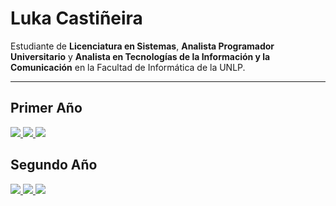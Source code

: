 # Luka Castiñeira

Estudiante de **Licenciatura en Sistemas**, **Analista Programador Universitario** y **Analista en Tecnologías de la Información y la Comunicación** en la Facultad de Informática de la UNLP.

---

## Primer Año

<p>
  <a href="https://github.com/Lukacastineira/CADP-">
    <img src="https://github-readme-stats.vercel.app/api/pin/?username=Lukacastineira&repo=CADP-&theme=tokyonight&border_color=ff0000">
  </a>
  <a href="https://github.com/Lukacastineira/Arquitectura-de-Computadoras">
    <img src="https://github-readme-stats.vercel.app/api/pin/?username=Lukacastineira&repo=Arquitectura-de-Computadoras&theme=tokyonight&border_color=ff0000">
  </a>
  <a href="https://github.com/Lukacastineira/Taller-de-Programacion">
    <img src="https://github-readme-stats.vercel.app/api/pin/?username=Lukacastineira&repo=Taller-de-Programacion&theme=tokyonight&border_color=ff0000">
  </a>
</p>

## Segundo Año

<p>
  <a href="https://github.com/Lukacastineira/AYED">
    <img src="https://github-readme-stats.vercel.app/api/pin/?username=Lukacastineira&repo=AYED&theme=tokyonight&border_color=ff0000">
  </a>
  <a href="https://github.com/Lukacastineira/Seminario-JS">
    <img src="https://github-readme-stats.vercel.app/api/pin/?username=Lukacastineira&repo=Seminario-JS&theme=tokyonight&border_color=ff0000">
  </a>
  <a href="https://github.com/Lukacastineira/FOD">
    <img src="https://github-readme-stats.vercel.app/api/pin/?username=Lukacastineira&repo=FOD&theme=tokyonight&border_color=ff0000">
  </a>
</p>
